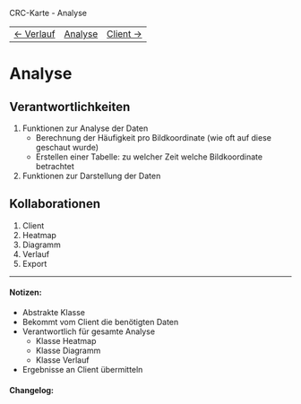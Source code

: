 CRC-Karte - Analyse
<table>
<tbody>
  <tr>
    <td>
        <a href='crc-verlauf.md'>
            ← Verlauf
        </a>
    </td>
    <td>
        <a href='README.md'>
            Analyse
        </a>
    </td>
    <td>
        <a href='crc-client.md'>
            Client →
        </a>
    </td>
  </tr>
</tbody>
</table>

# Analyse
## Verantwortlichkeiten
<!-- Wissen, welches verwaltet und angeboten wird, Aktion die angeboten werden, öffentliche Leistung -->
<!-- "Walkthrough" -> Szenarien zur Anwendung des Systems -->
<!-- Nichts, was eine andere Klasse machen könnte -->
<!-- Die Sachen die die Klasse macht -> keiner anderen Klasse geben -->
<!-- zentrale Verantwortlichkeiten vs verteilt -->
1. Funktionen zur Analyse der Daten  
	- Berechnung der Häufigkeit pro Bildkoordinate (wie oft auf diese geschaut wurde)
	- Erstellen einer Tabelle: zu welcher Zeit welche Bildkoordinate betrachtet
2. Funktionen zur Darstellung der Daten  

## Kollaborationen
<!-- Kann die Klasse die Verantwortlichkeiten selbstädnig erfüllen? Was benötigt sie von welcher Klasse? -->
<!-- Was weiß die Klasse? Welche anderen Klassen benötigen die Informationen? -->
1. Client  
2. Heatmap
3. Diagramm
4. Verlauf
5. Export  

---
#### Notizen:
<!-- Hier Notizen zum Denkprozess, Hintergrundgedanken, Klarstellungen hinzufügen  -->
- Abstrakte Klasse
- Bekommt vom Client die benötigten Daten  
- Verantwortlich für gesamte Analyse  
	- Klasse Heatmap
	- Klasse Diagramm
	- Klasse Verlauf
- Ergebnisse an Client übermitteln  

#### Changelog:
<!-- Hier eventuelle Abänderungen dokumentieren -->
